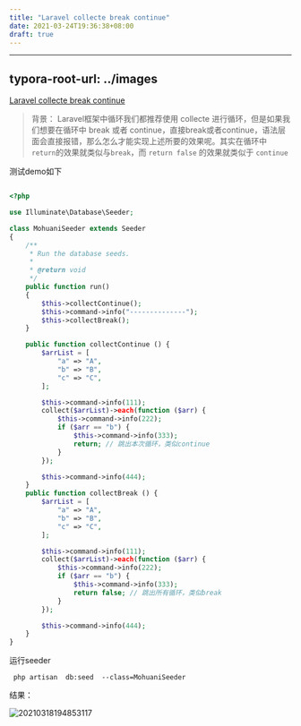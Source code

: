 ```yaml
---
title: "Laravel collecte break continue"
date: 2021-03-24T19:36:38+08:00
draft: true
---
```


---
typora-root-url: ../images
---

[Laravel collecte break continue](https://editor.csdn.net/md/?articleId=114985626)

> 背景： Laravel框架中循环我们都推荐使用 collecte 进行循环，但是如果我们想要在循环中
> break 或者 continue，直接break或者continue，语法层面会直接报错，那么怎么才能实现上述所要的效果呢。其实在循环中 `return`的效果就类似与`break`，而 `return false` 的效果就类似于 `continue`

测试demo如下
```php

<?php

use Illuminate\Database\Seeder;

class MohuaniSeeder extends Seeder
{
    /**
     * Run the database seeds.
     *
     * @return void
     */
    public function run()
    {
        $this->collectContinue();
        $this->command->info("--------------");
        $this->collectBreak();
    }

    public function collectContinue () {
        $arrList = [
            "a" => "A",
            "b" => "B",
            "c" => "C",
        ];

        $this->command->info(111);
        collect($arrList)->each(function ($arr) {
            $this->command->info(222);
            if ($arr == "b") {
                $this->command->info(333);
                return; // 跳出本次循环，类似continue
            }
        });

        $this->command->info(444);
    }
    public function collectBreak () {
        $arrList = [
            "a" => "A",
            "b" => "B",
            "c" => "C",
        ];

        $this->command->info(111);
        collect($arrList)->each(function ($arr) {
            $this->command->info(222);
            if ($arr == "b") {
                $this->command->info(333);
                return false; // 跳出所有循环，类似break
            }
        });

        $this->command->info(444);
    }
}


```

运行seeder
```shell
 php artisan  db:seed  --class=MohuaniSeeder
```

结果：



![20210318194853117](../images/20210318194853117.png)